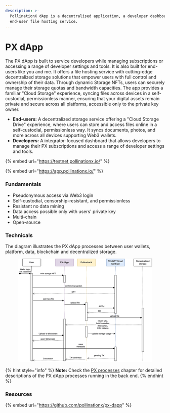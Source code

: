 ```yaml
---
description: >-
  PollinationX dApp is a decentralised application, a developer dashboard and an
  end-user file hosting service.
---
```


# PX dApp

The PX dApp is built to service developers while managing subscriptions or accessing a range of developer settings and tools. It is also built for end-users like you and me. It offers a file hosting service with cutting-edge decentralized storage solutions that empower users with full control and ownership of their data. Through dynamic Storage NFTs, users can securely manage their storage quotas and bandwidth capacities. The app provides a familiar "Cloud Storage" experience, syncing files across devices in a self-custodial, permissionless manner, ensuring that your digital assets remain private and secure across all platforms, accessible only to the private key owner.

* **End-users:** A decentralized storage service offering a "Cloud Storage Drive" experience, where users can store and access files online in a self-custodial, permissionless way. It syncs documents, photos, and more across all devices supporting Web3 wallets.
* **Developers:** A integrator-focused dashboard that allows developers to manage their PX subscriptions and access a range of developer settings and tools.

{% embed url="https://testnet.pollinationx.io/" %}

{% embed url="https://app.pollinationx.io/" %}

### **Fundamentals**

* Pseudonymous access via Web3 login
* Self-custodial, censorship-resistant, and permissionless
* Resistant no data mining
* Data access possible only with users' private key
* Multi-chain
* Open-source

### Technicals

The diagram illustrates the PX dApp processes between user wallets, platform, data, blockchain and decentralized storage.&#x20;

<figure><img src="../../.gitbook/assets/PX-dApp-diagram-small.png" alt=""><figcaption></figcaption></figure>

{% hint style="info" %}
**Note:** Check the [PX processes](https://wiki.pollinationx.io/developer-section/px-processes) chapter for detailed descriptions of the PX dApp processes running in the back end.
{% endhint %}

### Resources

{% embed url="https://github.com/pollinationx/px-dapp" %}
